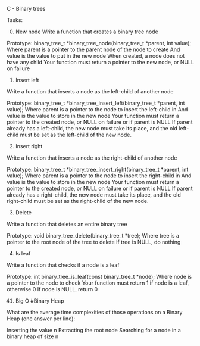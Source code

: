 C - Binary trees

Tasks:

0. New node
Write a function that creates a binary tree node

Prototype: binary_tree_t *binary_tree_node(binary_tree_t *parent, int value);
Where parent is a pointer to the parent node of the node to create
And value is the value to put in the new node
When created, a node does not have any child
Your function must return a pointer to the new node, or NULL on failure

1. Insert left

Write a function that inserts a node as the left-child of another node

Prototype: binary_tree_t *binary_tree_insert_left(binary_tree_t *parent, int value);
Where parent is a pointer to the node to insert the left-child in
And value is the value to store in the new node
Your function must return a pointer to the created node, or NULL on failure or if parent is NULL
If parent already has a left-child, the new node must take its place, and the old left-child must be set as the left-child of the new node.

2. Insert right

Write a function that inserts a node as the right-child of another node

Prototype: binary_tree_t *binary_tree_insert_right(binary_tree_t *parent, int value);
Where parent is a pointer to the node to insert the right-child in
And value is the value to store in the new node
Your function must return a pointer to the created node, or NULL on failure or if parent is NULL
If parent already has a right-child, the new node must take its place, and the old right-child must be set as the right-child of the new node.

3. Delete

Write a function that deletes an entire binary tree

Prototype: void binary_tree_delete(binary_tree_t *tree);
Where tree is a pointer to the root node of the tree to delete
If tree is NULL, do nothing

4. Is leaf

Write a function that checks if a node is a leaf

Prototype: int binary_tree_is_leaf(const binary_tree_t *node);
Where node is a pointer to the node to check
Your function must return 1 if node is a leaf, otherwise 0
If node is NULL, return 0




41. Big O #Binary Heap

What are the average time complexities of those operations on a Binary Heap (one answer per line):

Inserting the value n
Extracting the root node
Searching for a node in a binary heap of size n
